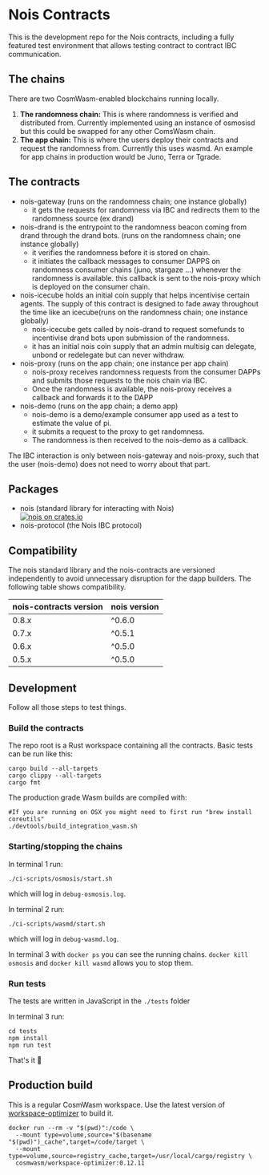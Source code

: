 # Nois Contracts

This is the development repo for the Nois contracts, including a fully featured test environment
that allows testing contract to contract IBC communication.

## The chains

There are two CosmWasm-enabled blockchains running locally.

1. **The randomness chain:** This is where randomness is verified and distributed from.
   Currently implemented using an instance of osmosisd but this could be swapped for any
   other ComsWasm chain.
2. **The app chain:** This is where the users deploy their contracts and request the
   randomness from. Currently this uses wasmd. An example for app chains in production would
   be Juno, Terra or Tgrade.

## The contracts

- nois-gateway (runs on the randomness chain; one instance globally)
  - it gets the requests for randomness via IBC and redirects them to the randomness source (ex drand)
- nois-drand is the entrypoint to the randomness beacon coming from drand through the drand bots. (runs on the randomness chain; one instance globally)
  - it verifies the randomness before it is stored on chain.
  - it initiates the callback messages to consumer DAPPS on randomness consumer chains (juno, stargaze ...) whenever the randomness is available. this callback is sent to the nois-proxy which is deployed on the consumer chain.
- nois-icecube holds an initial coin supply that helps incentivise certain agents. The supply of this contract is designed to fade away throughout the time like an icecube(runs on the randomness chain; one instance globally)
  - nois-icecube gets called by nois-drand to request somefunds to incentivise drand bots upon submission of the randomness.
  - it has an initial nois coin supply that an admin multisig can delegate, unbond or redelegate but can never withdraw.
- nois-proxy (runs on the app chain; one instance per app chain)
  - nois-proxy receives randomness requests from the consumer DAPPs and submits those requests to the nois chain via IBC.
  - Once the randomness is available, the nois-proxy receives a callback and forwards it to the DAPP
- nois-demo (runs on the app chain; a demo app)
  - nois-demo is a demo/example consumer app used as a test to estimate the value of pi.
  - it submits a request to the proxy to get randomness.
  - The randomness is then received to the nois-demo as a callback.

The IBC interaction is only between nois-gateway and nois-proxy, such that
the user (nois-demo) does not need to worry about that part.

## Packages

- nois (standard library for interacting with Nois)<br />
  [![nois on crates.io](https://img.shields.io/crates/v/nois.svg)](https://crates.io/crates/nois)
- nois-protocol (the Nois IBC protocol)

## Compatibility

The nois standard library and the nois-contracts are versioned independently to avoid
unnecessary disruption for the dapp builders. The following table shows compatibility.

| nois-contracts version | nois version |
| ---------------------- | ------------ |
| 0.8.x                  | ^0.6.0       |
| 0.7.x                  | ^0.5.1       |
| 0.6.x                  | ^0.5.0       |
| 0.5.x                  | ^0.5.0       |

## Development

Follow all those steps to test things.

### Build the contracts

The repo root is a Rust workspace containing all the contracts.
Basic tests can be run like this:

```
cargo build --all-targets
cargo clippy --all-targets
cargo fmt
```

The production grade Wasm builds are compiled with:

```
#If you are running on OSX you might need to first run "brew install coreutils"
./devtools/build_integration_wasm.sh
```

### Starting/stopping the chains

In terminal 1 run:

```
./ci-scripts/osmosis/start.sh
```

which will log in `debug-osmosis.log`.

In terminal 2 run:

```
./ci-scripts/wasmd/start.sh
```

which will log in `debug-wasmd.log`.

In terminal 3 with `docker ps` you can see the running chains. `docker kill osmosis` and `docker kill wasmd` allows you to stop them.

### Run tests

The tests are written in JavaScript in the `./tests` folder

In terminal 3 run:

```
cd tests
npm install
npm run test
```

That's it 🎉

## Production build

This is a regular CosmWasm workspace. Use the latest version of [workspace-optimizer](https://github.com/CosmWasm/rust-optimizer)
to build it.

```
docker run --rm -v "$(pwd)":/code \
  --mount type=volume,source="$(basename "$(pwd)")_cache",target=/code/target \
  --mount type=volume,source=registry_cache,target=/usr/local/cargo/registry \
  cosmwasm/workspace-optimizer:0.12.11
```
